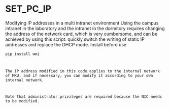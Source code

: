 # SET_PC_IP
Modifying IP addresses in a multi intranet environment
Using the campus intranet in the laboratory and the intranet in the dormitory requires changing the address of the network card, which is very cumbersome, and can be achieved by using this script: quickly switch the writing of static IP addresses and replace the DHCP mode.
Install before use

<code>pip install wmi

The IP address modified in this code applies to the internal network of MKU, and if necessary, you can modify it according to your own internal network.

Note that administrator privileges are required because the NIC needs to be modified.

